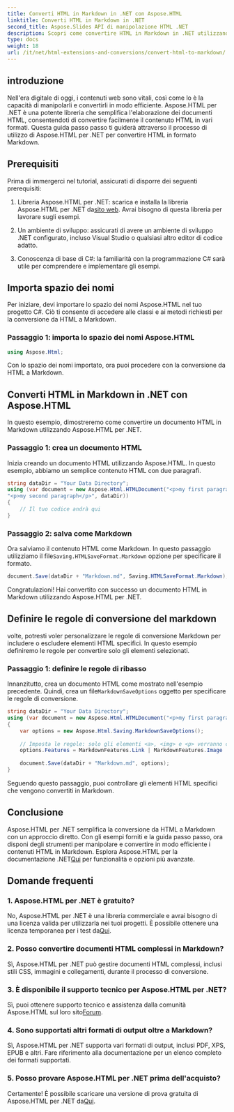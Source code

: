 ```yaml
---
title: Converti HTML in Markdown in .NET con Aspose.HTML
linktitle: Converti HTML in Markdown in .NET
second_title: Aspose.Slides API di manipolazione HTML .NET
description: Scopri come convertire HTML in Markdown in .NET utilizzando Aspose.HTML per una manipolazione efficiente dei contenuti. Ottieni una guida passo passo per un processo di conversione senza interruzioni.
type: docs
weight: 18
url: /it/net/html-extensions-and-conversions/convert-html-to-markdown/
---
```


## introduzione

Nell'era digitale di oggi, i contenuti web sono vitali, così come lo è la capacità di manipolarli e convertirli in modo efficiente. Aspose.HTML per .NET è una potente libreria che semplifica l'elaborazione dei documenti HTML, consentendoti di convertire facilmente il contenuto HTML in vari formati. Questa guida passo passo ti guiderà attraverso il processo di utilizzo di Aspose.HTML per .NET per convertire HTML in formato Markdown.

## Prerequisiti

Prima di immergerci nel tutorial, assicurati di disporre dei seguenti prerequisiti:

1.  Libreria Aspose.HTML per .NET: scarica e installa la libreria Aspose.HTML per .NET da[sito web](https://releases.aspose.com/html/net/). Avrai bisogno di questa libreria per lavorare sugli esempi.

2. Un ambiente di sviluppo: assicurati di avere un ambiente di sviluppo .NET configurato, incluso Visual Studio o qualsiasi altro editor di codice adatto.

3. Conoscenza di base di C#: la familiarità con la programmazione C# sarà utile per comprendere e implementare gli esempi.

## Importa spazio dei nomi

Per iniziare, devi importare lo spazio dei nomi Aspose.HTML nel tuo progetto C#. Ciò ti consente di accedere alle classi e ai metodi richiesti per la conversione da HTML a Markdown.

### Passaggio 1: importa lo spazio dei nomi Aspose.HTML

```csharp
using Aspose.Html;
```

Con lo spazio dei nomi importato, ora puoi procedere con la conversione da HTML a Markdown.

## Converti HTML in Markdown in .NET con Aspose.HTML

In questo esempio, dimostreremo come convertire un documento HTML in Markdown utilizzando Aspose.HTML per .NET. 

### Passaggio 1: crea un documento HTML

Inizia creando un documento HTML utilizzando Aspose.HTML. In questo esempio, abbiamo un semplice contenuto HTML con due paragrafi.

```csharp
string dataDir = "Your Data Directory";
using (var document = new Aspose.Html.HTMLDocument("<p>my first paragraph</p>" +
"<p>my second paragraph</p>", dataDir))
{
    // Il tuo codice andrà qui
}
```

### Passaggio 2: salva come Markdown

 Ora salviamo il contenuto HTML come Markdown. In questo passaggio utilizziamo il file`Saving.HTMLSaveFormat.Markdown` opzione per specificare il formato.

```csharp
document.Save(dataDir + "Markdown.md", Saving.HTMLSaveFormat.Markdown);
```

Congratulazioni! Hai convertito con successo un documento HTML in Markdown utilizzando Aspose.HTML per .NET.

## Definire le regole di conversione del markdown

volte, potresti voler personalizzare le regole di conversione Markdown per includere o escludere elementi HTML specifici. In questo esempio definiremo le regole per convertire solo gli elementi selezionati.

### Passaggio 1: definire le regole di ribasso

 Innanzitutto, crea un documento HTML come mostrato nell'esempio precedente. Quindi, crea un file`MarkdownSaveOptions` oggetto per specificare le regole di conversione.

```csharp
string dataDir = "Your Data Directory";
using (var document = new Aspose.Html.HTMLDocument("<p>my first paragraph</p>", dataDir))
{
    var options = new Aspose.Html.Saving.MarkdownSaveOptions();
    
    // Imposta le regole: solo gli elementi <a>, <img> e <p> verranno convertiti in markdown.
    options.Features = MarkdownFeatures.Link | MarkdownFeatures.Image | MarkdownFeatures.AutomaticParagraph;
    
    document.Save(dataDir + "Markdown.md", options);
}
```

Seguendo questo passaggio, puoi controllare gli elementi HTML specifici che vengono convertiti in Markdown.

## Conclusione

 Aspose.HTML per .NET semplifica la conversione da HTML a Markdown con un approccio diretto. Con gli esempi forniti e la guida passo passo, ora disponi degli strumenti per manipolare e convertire in modo efficiente i contenuti HTML in Markdown. Esplora Aspose.HTML per la documentazione .NET[Qui](https://reference.aspose.com/html/net/) per funzionalità e opzioni più avanzate.

## Domande frequenti

### 1. Aspose.HTML per .NET è gratuito?

No, Aspose.HTML per .NET è una libreria commerciale e avrai bisogno di una licenza valida per utilizzarla nei tuoi progetti. È possibile ottenere una licenza temporanea per i test da[Qui](https://purchase.aspose.com/temporary-license/).

### 2. Posso convertire documenti HTML complessi in Markdown?

Sì, Aspose.HTML per .NET può gestire documenti HTML complessi, inclusi stili CSS, immagini e collegamenti, durante il processo di conversione.

### 3. È disponibile il supporto tecnico per Aspose.HTML per .NET?

 Sì, puoi ottenere supporto tecnico e assistenza dalla comunità Aspose.HTML sul loro sito[Forum](https://forum.aspose.com/).

### 4. Sono supportati altri formati di output oltre a Markdown?

Sì, Aspose.HTML per .NET supporta vari formati di output, inclusi PDF, XPS, EPUB e altri. Fare riferimento alla documentazione per un elenco completo dei formati supportati.

### 5. Posso provare Aspose.HTML per .NET prima dell'acquisto?

 Certamente! È possibile scaricare una versione di prova gratuita di Aspose.HTML per .NET da[Qui](https://releases.aspose.com/).
